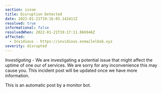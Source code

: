 ```yaml
---
section: issue
title: Disruption Detected
date: 2022-01-21T19:16:03.142411Z
resolved: true
informational: false
resolvedWhen: 2022-01-21T19:17:11.066946Z
affected:
  - Invidious - https://invidious.esmailelbob.xyz
severity: disrupted
---
```

*Investigating* - We are investigating a potential issue that might affect the uptime of one our of services. We are sorry for any inconvenience this may cause you. This incident post will be updated once we have more information.

This is an automatic post by a monitor bot.
        
